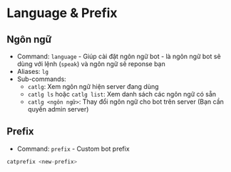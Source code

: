 # Language & Prefix

## Ngôn ngữ

- Command: `language` - Giúp cài đặt ngôn ngữ bot - là ngôn ngữ bot sẽ dùng với lệnh (`speak`) và ngôn ngữ sẽ reponse bạn
- Aliases: `lg`
- Sub-commands:
  - `catlg`: Xem ngôn ngữ hiện server đang dùng
  - `catlg ls` hoặc `catlg list`: Xem danh sách các ngôn ngữ có sẵn
  - `catlg <ngôn ngữ>`: Thay đổi ngôn ngữ cho bot trên server (Bạn cần quyền admin server)

## Prefix

- Command: `prefix` - Custom bot prefix

```s
catprefix <new-prefix>
```
